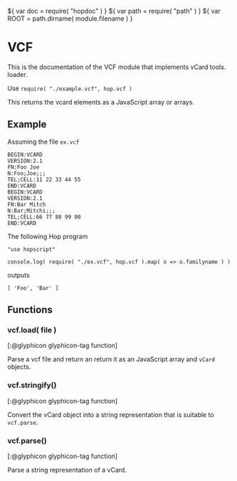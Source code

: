 ${ var doc = require( "hopdoc" ) }
${ var path = require( "path" ) }
${ var ROOT = path.dirname( module.filename ) }

VCF
===

This is the documentation of the VCF module that implements vCard tools.
loader. 

Use `require( "./example.vcf", hop.vcf )`

This returns the vcard elements as a JavaScript array or arrays.


Example
-------

Assuming the file `ex.vcf`

```vcf
BEGIN:VCARD
VERSION:2.1
FN:Foo Joe
N:Foo;Joe;;;
TEL;CELL:11 22 33 44 55
END:VCARD
BEGIN:VCARD
VERSION:2.1
FN:Bar Mitch
N:Bar;Mitchi;;;
TEL;CELL:66 77 88 99 00
END:VCARD
```

The following Hop program

```hopscript
"use hopscript"

console.log( require( "./ex.vcf", hop.vcf ).map( o => o.familyname ) )
```

outputs

```
[ 'Foo', 'Bar' ]
```

Functions
---------

### vcf.load( file ) ###
[:@glyphicon glyphicon-tag function]

Parse a vcf file and return an return it as an JavaScript array
and `vCard` objects.


### vcf.stringify() ###
[:@glyphicon glyphicon-tag function]

Convert the vCard object into a string representation that is suitable
to `vcf.parse`.


### vcf.parse() ###
[:@glyphicon glyphicon-tag function]

Parse a string representation of a vCard.
